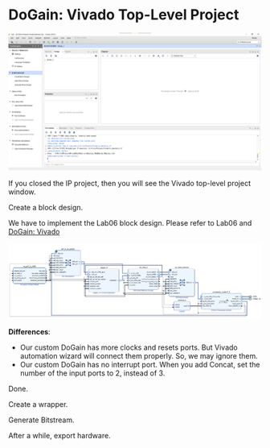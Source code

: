 # DoGain: Vivado Top-Level Project

![DoGain%20Vivado%20Top-Level%20Project%203be038fcba0740c59dfa28c94a40a5d7/Untitled.png](DoGain%20Vivado%20Top-Level%20Project%203be038fcba0740c59dfa28c94a40a5d7/Untitled.png)

If you closed the IP project, then you will see the Vivado top-level project window.

Create a block design.

We have to implement the Lab06 block design. Please refer to Lab06 and [DoGain: Vivado](https://github.com/hajin-kim/FPGA_Tutorial_with_HLS/blob/main/Lab06%20Working%20with%20HLS%209b2ebc09d3614613aae2553700d082ae/DoGain%20Vivado%201d3d4c6d96114c08854ec7c709328057.md) 

![DoGain%20Vivado%20Top-Level%20Project%203be038fcba0740c59dfa28c94a40a5d7/Untitled%201.png](DoGain%20Vivado%20Top-Level%20Project%203be038fcba0740c59dfa28c94a40a5d7/Untitled%201.png)

**Differences**:

- Our custom DoGain has more clocks and resets ports. But Vivado automation wizard will connect them properly. So, we may ignore them.
- Our custom DoGain has no interrupt port. When you add Concat, set the number of the input ports to 2, instead of 3.

Done.

Create a wrapper.

Generate Bitstream.

After a while, export hardware.